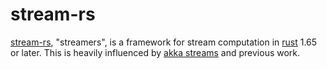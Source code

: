 # stream-rs

[stream-rs](), "streamers", is a framework for stream computation in [rust]() 1.65 or later. This is heavily influenced by [akka streams]() and previous work.
